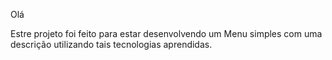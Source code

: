 Olá 

Estre projeto foi feito para estar desenvolvendo um Menu simples com uma descrição utilizando tais tecnologias aprendidas.
